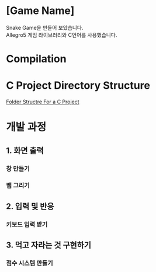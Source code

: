 # [Game Name]

Snake Game을 만들어 보았습니다.  
Allegro5 게임 라이브러리와 C언어를 사용했습니다.

# Compilation

# C Project Directory Structure
[Folder Structre For a C Project](http://stackoverflow.com/questions/1451086/folder-structure-for-a-c-project)

# 개발 과정

## 1. 화면 출력

### 창 만들기

### 뱀 그리기

## 2. 입력 및 반응

### 키보드 입력 받기

## 3. 먹고 자라는 것 구현하기

### 점수 시스템 만들기
